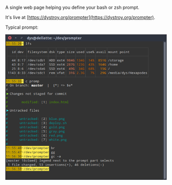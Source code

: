 

A single web page helping you define your bash or zsh prompt.

It's live at [https://dystroy.org/prompter](https://dystroy.org/prompter).

Typical prompt:

![gold](gallery/gold.png)
